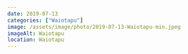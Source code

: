 ```yaml
---
date: 2019-07-13
categories: ["Waiotapu"]
image: /assets/image/photo/2019-07-13-Waiotapu-min.jpeg
imageAlt: Waiotapu
location: Waiotapu
---
```

